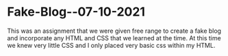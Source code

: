 # Fake-Blog--07-10-2021
This was an assignment that we were given free range to create a fake blog and incorporate any HTML and CSS that we learned at the time. 
At this time we knew very little CSS and I only placed very basic css within my HTML. 

